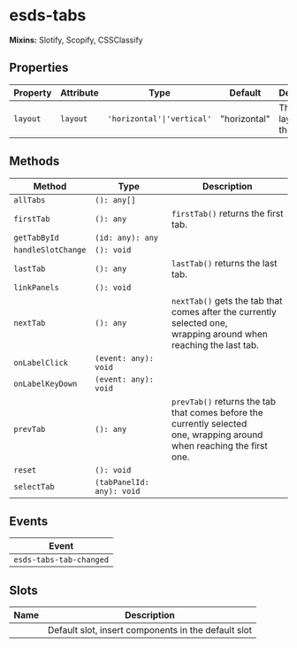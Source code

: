 # esds-tabs

**Mixins:** Slotify, Scopify, CSSClassify

## Properties

| Property | Attribute | Type                       | Default      | Description                   |
|----------|-----------|----------------------------|--------------|-------------------------------|
| `layout` | `layout`  | `'horizontal'\|'vertical'` | "horizontal" | The visual layout of the tabs |

## Methods

| Method             | Type                      | Description                                      |
|--------------------|---------------------------|--------------------------------------------------|
| `allTabs`          | `(): any[]`               |                                                  |
| `firstTab`         | `(): any`                 | `firstTab()` returns the first tab.              |
| `getTabById`       | `(id: any): any`          |                                                  |
| `handleSlotChange` | `(): void`                |                                                  |
| `lastTab`          | `(): any`                 | `lastTab()` returns the last tab.                |
| `linkPanels`       | `(): void`                |                                                  |
| `nextTab`          | `(): any`                 | `nextTab()` gets the tab that comes after the currently selected one,<br />wrapping around when reaching the last tab. |
| `onLabelClick`     | `(event: any): void`      |                                                  |
| `onLabelKeyDown`   | `(event: any): void`      |                                                  |
| `prevTab`          | `(): any`                 | `prevTab()` returns the tab that comes before the currently selected<br />one, wrapping around when reaching the first one. |
| `reset`            | `(): void`                |                                                  |
| `selectTab`        | `(tabPanelId: any): void` |                                                  |

## Events

| Event                   |
|-------------------------|
| `esds-tabs-tab-changed` |

## Slots

| Name | Description                                      |
|------|--------------------------------------------------|
|      | Default slot, insert <esds-tab> components in the default slot |
